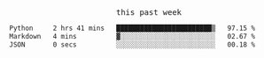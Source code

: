 

<p align="center"><samp>this past week</samp></p>
<!--START_SECTION:waka-->

```txt
Python     2 hrs 41 mins   ████████████████████████▒   97.15 %
Markdown   4 mins          ▓░░░░░░░░░░░░░░░░░░░░░░░░   02.67 %
JSON       0 secs          ░░░░░░░░░░░░░░░░░░░░░░░░░   00.18 %
```

<!--END_SECTION:waka-->


